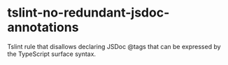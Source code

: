 # tslint-no-redundant-jsdoc-annotations
Tslint rule that disallows declaring JSDoc @tags that can be expressed by the TypeScript surface syntax.
